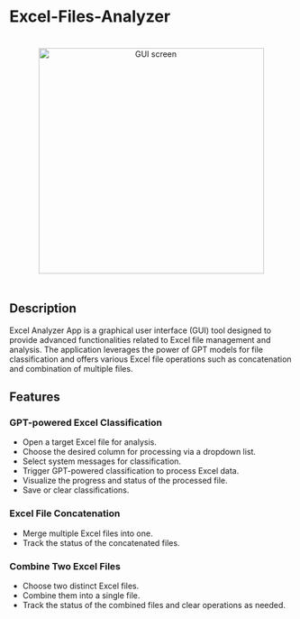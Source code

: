 # Excel-Files-Analyzer

<div style="text-align:center; padding: 20px;">
  <img src="https://github.com/alex-roh/Excel-Files-Analyzer/assets/54312875/d80b78b9-2882-4b86-bf2a-5fd49e5a8930" alt="GUI screen" style="height: 400px;">
</div>

## Description

Excel Analyzer App is a graphical user interface (GUI) tool designed to provide advanced functionalities related to Excel file management and analysis. The application leverages the power of GPT models for file classification and offers various Excel file operations such as concatenation and combination of multiple files.

## Features

### GPT-powered Excel Classification

- Open a target Excel file for analysis.
- Choose the desired column for processing via a dropdown list.
- Select system messages for classification.
- Trigger GPT-powered classification to process Excel data.
- Visualize the progress and status of the processed file.
- Save or clear classifications.


### Excel File Concatenation
- Merge multiple Excel files into one.
- Track the status of the concatenated files.

### Combine Two Excel Files
- Choose two distinct Excel files.
- Combine them into a single file.
- Track the status of the combined files and clear operations as needed.
